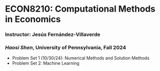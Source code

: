 # ECON8210: Computational Methods in Economics
### Instructor: Jesús Fernández-Villaverde
### *Haosi Shen*, University of Pennsylvania, Fall 2024

* Problem Set 1 (10/30/24): Numerical Methods and Solution Methods
* Problem Set 2: Machine Learning
